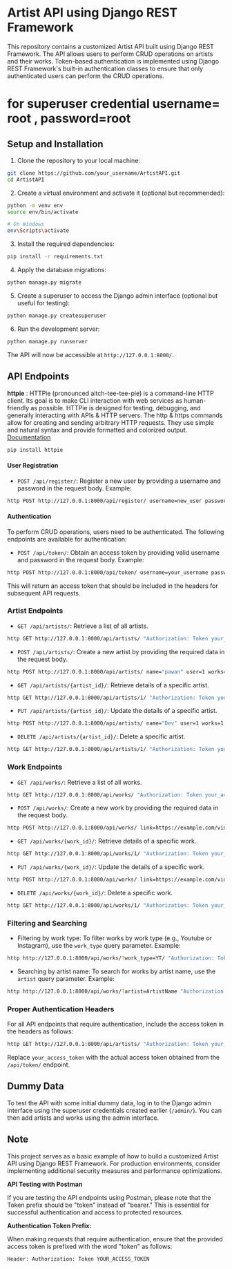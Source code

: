 
# Artist API using Django REST Framework

This repository contains a customized Artist API built using Django REST Framework. The API allows users to perform CRUD operations on artists and their works. Token-based authentication is implemented using Django REST Framework's built-in authentication classes to ensure that only authenticated users can perform the CRUD operations.

# for superuser credential username= root , password=root

## Setup and Installation

1. Clone the repository to your local machine:

```bash
git clone https://github.com/your_username/ArtistAPI.git
cd ArtistAPI
```

2. Create a virtual environment and activate it (optional but recommended):

```bash
python -m venv env
source env/bin/activate

# On Windows
env\Scripts\activate
```

3. Install the required dependencies:

```bash
pip install -r requirements.txt
```

4. Apply the database migrations:

```bash
python manage.py migrate
```

5. Create a superuser to access the Django admin interface (optional but useful for testing):

```bash
python manage.py createsuperuser
```

6. Run the development server:

```bash
python manage.py runserver
```

The API will now be accessible at `http://127.0.0.1:8000/`.

## API Endpoints

**httpie** : HTTPie (pronounced aitch-tee-tee-pie) is a command-line HTTP client. Its goal is to make CLI interaction with web services as human-friendly as possible. HTTPie is designed for testing, debugging, and generally interacting with APIs & HTTP servers. The http & https commands allow for creating and sending arbitrary HTTP requests. They use simple and natural syntax and provide formatted and colorized output.
[Documentation](https://httpie.io/docs/cli/examples)

```bash
pip install httpie
```


#### User Registration

- `POST /api/register/`: Register a new user by providing a username and password in the request body. Example:

```bash
http POST http://127.0.0.1:8000/api/register/ username=new_user password=new_password
```

#### Authentication

To perform CRUD operations, users need to be authenticated. The following endpoints are available for authentication:

- `POST /api/token/`: Obtain an access token by providing valid username and password in the request body. Example:

```bash
http POST http://127.0.0.1:8000/api/token/ username=your_username password=your_password
```

This will return an access token that should be included in the headers for subsequent API requests.



### Artist Endpoints

- `GET /api/artists/`: Retrieve a list of all artists.

```bash
http GET http://127.0.0.1:8000/api/artists/ "Authorization: Token your_access_token"
```

- `POST /api/artists/`: Create a new artist by providing the required data in the request body.


```bash
http POST http://127.0.0.1:8000/api/artists/ name="pawan" user=1 works=1 "Authorization:Token your_access_token"
```

- `GET /api/artists/{artist_id}/`: Retrieve details of a specific artist.

```bash
http GET http://127.0.0.1:8000/api/artists/1/ "Authorization: Token your_access_token"
```

- `PUT /api/artists/{artist_id}/`: Update the details of a specific artist.


```bash
http POST http://127.0.0.1:8000/api/artists/ name="Dev" user=1 works=1 "Authorization:Token your_access_token"
```

- `DELETE /api/artists/{artist_id}/`: Delete a specific artist.


```bash
http GET http://127.0.0.1:8000/api/artists/1/ "Authorization: Token your_access_token"
```

### Work Endpoints

- `GET /api/works/`: Retrieve a list of all works.

```bash
http GET http://127.0.0.1:8000/api/works/ "Authorization: Token your_access_token"
```

- `POST /api/works/`: Create a new work by providing the required data in the request body.

```bash
http POST http://127.0.0.1:8000/api/works/ link=https://example.com/video work_type=YT "Authorization:Token your_access_token"
```

- `GET /api/works/{work_id}/`: Retrieve details of a specific work.

```bash
http GET http://127.0.0.1:8000/api/works/1/ "Authorization: Token your_access_token"
```

- `PUT /api/works/{work_id}/`: Update the details of a specific work.
  
```bash
http POST http://127.0.0.1:8000/api/works/ link=https://example.com/video work_type=YT "Authorization:Token your_access_token"
```

- `DELETE /api/works/{work_id}/`: Delete a specific work.

```bash
http GET http://127.0.0.1:8000/api/works/1/ "Authorization: Token your_access_token"
```

### Filtering and Searching

- Filtering by work type: To filter works by work type (e.g., Youtube or Instagram), use the `work_type` query parameter. Example:

```bash
http http://127.0.0.1:8000/api/works/?work_type=YT/ "Authorization: Token your_access_token"
```

- Searching by artist name: To search for works by artist name, use the `artist` query parameter. Example:

```bash
http http://127.0.0.1:8000/api/works/?artist=ArtistName "Authorization: Token your_access_token"
```

### Proper Authentication Headers

For all API endpoints that require authentication, include the access token in the headers as follows:

```bash
http GET http://127.0.0.1:8000/api/artists/ "Authorization: Token your_access_token"
```

Replace `your_access_token` with the actual access token obtained from the `/api/token/` endpoint.

## Dummy Data

To test the API with some initial dummy data, log in to the Django admin interface using the superuser credentials created earlier (`/admin/`). You can then add artists and works using the admin interface.

## Note

This project serves as a basic example of how to build a customized Artist API using Django REST Framework. For production environments, consider implementing additional security measures and performance optimizations.

**API Testing with Postman**

If you are testing the API endpoints using Postman, please note that the Token prefix should be "token" instead of "bearer." This is essential for successful authentication and access to protected resources.

**Authentication Token Prefix:**

When making requests that require authentication, ensure that the provided access token is prefixed with the word "token" as follows:

```
Header: Authorization: Token YOUR_ACCESS_TOKEN
```
